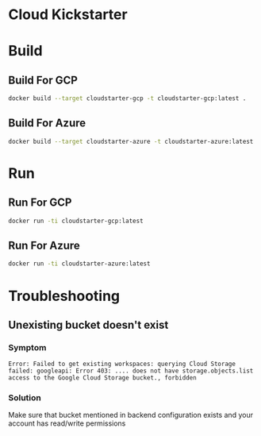 Cloud Kickstarter
===================


# Build

## Build For GCP

```bash
docker build --target cloudstarter-gcp -t cloudstarter-gcp:latest .
```

## Build For Azure

```bash
docker build --target cloudstarter-azure -t cloudstarter-azure:latest .
```

# Run

## Run For GCP

```bash
docker run -ti cloudstarter-gcp:latest
```

## Run For Azure

```bash
docker run -ti cloudstarter-azure:latest
```

# Troubleshooting

## Unexisting bucket doesn't exist

### Symptom

```Error: Failed to get existing workspaces: querying Cloud Storage failed: googleapi: Error 403: .... does not have storage.objects.list access to the Google Cloud Storage bucket., forbidden```

### Solution

Make sure that bucket mentioned in backend configuration exists and your account has read/write permissions


